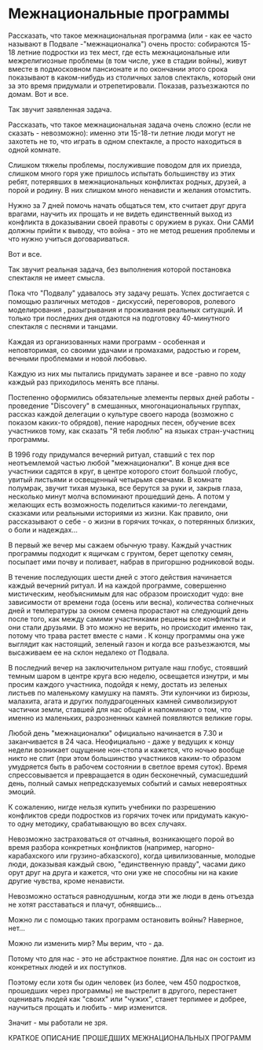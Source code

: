 # Межнациональные программы

Рассказать, что такое межнациональная программа (или - как ее часто называют в Подвале -"межнационалка") очень просто: собираются 15-18 летние подростки из тех мест, где есть межнациональные или межрелигиозные проблемы (в том числе, уже в стадии войны), живут вместе в подмосковном пансионате и по окончании этого срока показывают в каком-нибудь из столичных залов спектакль, который они за это время придумали и отрепетировали. Показав, разъезжаются по домам. Вот и все.

Так звучит заявленная задача. 

Рассказать, что такое межнациональная задача очень сложно (если не сказать - невозможно): именно эти 15-18-ти летние люди могут не захотеть не то, что играть в одном спектакле, а просто находиться в одной комнате.

Слишком тяжелы проблемы, послужившие поводом для их приезда, слишком много горя уже пришлось испытать большинству из этих ребят, потерявших в межнациональных конфликтах родных, друзей, а порой и родину. В них слишком много ненависти и желания отомстить.

Нужно за 7 дней помочь начать общаться тем, кто считает друг друга врагами, научить их прощать и не видеть единственный выход из конфликта в доказывании своей правоты с оружием в руках. Они САМИ должны прийти к выводу, что война - это не метод решения проблемы и что нужно учиться договариваться.

Вот и все.

Так звучит реальная задача, без выполнения которой постановка спектакля не имеет смысла. 

Пока что "Подвалу" удавалось эту задачу решать. Успех достигается с помощью различных методов - дискуссий, переговоров, ролевого моделирования , разыгрывания и проживания реальных ситуаций. И только три последних дня отдаются на подготовку 40-минутного спектакля с песнями и танцами.

Каждая из организованных нами программ - особенная и неповторимая, со своими удачами и промахами, радостью и горем, вечными проблемами и новой любовью.

Каждую из них мы пытались придумать заранее и все -равно по ходу каждый раз приходилось менять все планы.

Постепенно оформились обязательные элементы  первых дней работы - проведение "Discovery" в смешанных, многонациональных  группах,  рассказ  каждой делегации о культуре  своего народа (возможно с показом  каких-то обрядов), пение народных  песен, обучение всех участников тому, как сказать "Я тебя люблю" на языках стран-участниц программы.

В 1996 году придумался вечерний ритуал, ставший с тех пор неотъемлемой частью любой  "межнационалки". В конце дня все участники садятся в круг, в центре которого стоит большой глобус,  увитый листьями и освещенный четырьмя свечами. В комнате полумрак, звучит тихая музыка, все берутся за руки и, закрыв глаза, несколько минут молча вспоминают прошедший день. А потом  у желающих есть возможность поделиться какими-то легендами, сказками или реальными историями из жизни. Как правило, они рассказывают о себе - о жизни в горячих точках, о потерянных близких, о боли и надеждах…

В первый же вечер мы сажаем  обычную траву. Каждый участник программы подходит к ящичкам с грунтом, берет щепотку  семян, посыпает  ими почву и поливает, набрав в пригоршню родниковой воды.

В течение последующих шести дней с этого действия  начинается каждый вечерний ритуал. И на каждой программе, совершенно мистическим, необъяснимым для нас образом происходит чудо: вне зависимости от времени года (осень или весна), количества солнечных дней и температуры за окном семена прорастают на следующий день после того, как между самими участниками решены все конфликты и они стали друзьями. В это можно не верить, но происходит именно так, потому что  трава растет вместе с нами . К концу программы  она уже выглядит как настоящий, зеленый газон и  когда все разъезжаются, мы высаживаем ее на склон недалеко от Подвала.

В последний вечер на заключительном ритуале наш глобус, стоявший темным шаром в центре круга всю неделю, освещается изнутри, и  мы просим каждого участника, подойдя к  нему, достать из зеленых листьев по маленькому камушку на память. Эти кулончики из бирюзы, малахита, агата и других полудрагоценных камней символизируют частички  земли, ставшей  для нас общей и напоминают о том, что именно  из маленьких, разрозненных камней появляются великие горы.

Любой день "межнационалки" официально начинается в 7.30 и заканчивается в 24 часа. Неофициально - даже у ведущих к концу недели возникает  ощущение нон-стопа  и  кажется, что ночью вообще никто не спит (при этом большинство участников каким-то образом умудряется быть в рабочем состоянии в светлое время суток). Время спрессовывается  и превращается в один бесконечный, сумасшедший день, полный самых непредсказуемых событий и самых невероятных эмоций.  

К сожалению, нигде нельзя  купить учебники по разрешению конфликтов среди подростков из горячих точек или придумать какую-то одну методику, срабатывающую во всех случаях.

Невозможно застраховаться от отчаянья, возникающего порой  во время разбора конкретных конфликтов (например, нагорно-карабахского  или грузино-абхазского), когда  цивилизованные, молодые  люди,  доказывая каждый свою, "единственную правду", часами дико орут друг на друга и кажется, что они уже не способны ни на какие другие чувства, кроме ненависти.

Невозможно остаться равнодушным, когда эти же люди в день отъезда не хотят расставаться и  плачут, обнявшись…

Можно ли с помощью таких программ остановить войны? Наверное, нет…

Можно ли изменить мир? Мы верим, что - да.

Потому что для нас - это не абстрактное понятие. Для нас он состоит из конкретных людей и их поступков.

Поэтому если хотя бы один человек (из более, чем 450 подростков, прошедших через программы) не выстрелит в другого, перестанет оценивать людей как "своих" или "чужих", станет терпимее и добрее, научиться прощать и любить - мир изменится.

Значит - мы работали не зря.

КРАТКОЕ ОПИСАНИЕ ПРОШЕДШИХ МЕЖНАЦИОНАЛЬНЫХ ПРОГРАММ
